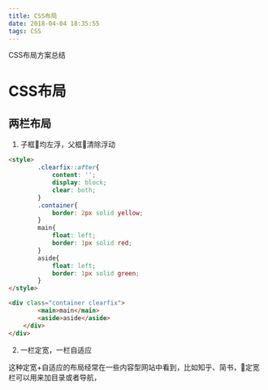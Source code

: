 ```yaml
---
title: CSS布局
date: 2018-04-04 18:35:55
tags: CSS
---
```

CSS布局方案总结
<!-- more -->
# CSS布局
## 两栏布局

1. 子框均左浮，父框清除浮动
```html
<style>
        .clearfix::after{
            content: '';
            display: block;
            clear: both;
        }
        .container{
            border: 2px solid yellow;
        }
        main{
            float: left;
            border: 1px solid red;
        }
        aside{
            float: left;
            border: 1px solid green;                        
        }
</style>

<div class="container clearfix">
        <main>main</main>
        <aside>aside</aside>
    </div>
</div>
```
2. 一栏定宽，一栏自适应

这种定宽+自适应的布局经常在一些内容型网站中看到，比如知乎、简书，定宽栏可以用来加目录或者导航，


